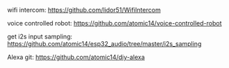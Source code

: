 wifi intercom:
https://github.com/lidor51/WifiIntercom

voice controlled robot:
https://github.com/atomic14/voice-controlled-robot

get i2s input sampling:
https://github.com/atomic14/esp32_audio/tree/master/i2s_sampling


Alexa git:
https://github.com/atomic14/diy-alexa
